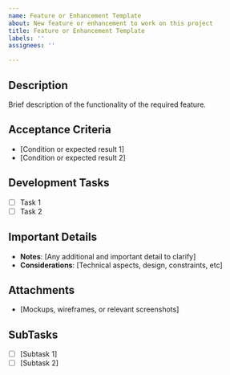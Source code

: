 ```yaml
---
name: Feature or Enhancement Template
about: New feature or enhancement to work on this project
title: Feature or Enhancement Template
labels: ''
assignees: ''

---
```


## Description
Brief description of the functionality of the required feature.

## Acceptance Criteria
- [Condition or expected result 1]
- [Condition or expected result 2]

## Development Tasks 
- [ ] Task 1
- [ ] Task 2

## Important Details
- **Notes**: [Any additional and important detail to clarify]
- **Considerations**: [Technical aspects, design, constraints, etc]

## Attachments
- [Mockups, wireframes, or relevant screenshots]

## SubTasks
- [ ] [Subtask 1]
- [ ] [Subtask 2]
